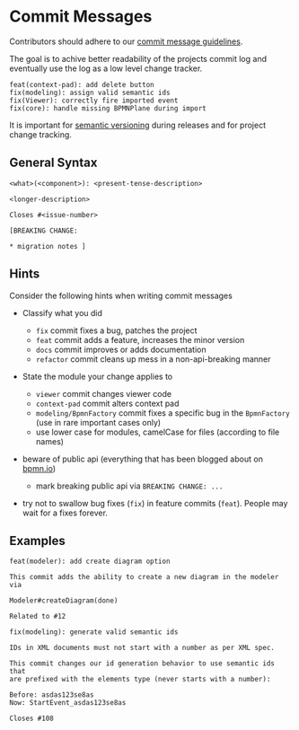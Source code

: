 # Commit Messages

Contributors should adhere to our [commit message guidelines](https://docs.google.com/document/d/1QrDFcIiPjSLDn3EL15IJygNPiHORgU1_OOAqWjiDU5Y/edit?pli=1).

The goal is to achive better readability of the projects commit log and eventually use the log as a low level change tracker.

```plain
feat(context-pad): add delete button
fix(modeling): assign valid semantic ids
fix(Viewer): correctly fire imported event
fix(core): handle missing BPMNPlane during import
```

It is important for [semantic versioning](http://semver.org/) during releases and for project change tracking.


## General Syntax

```plain
<what>(<component>): <present-tense-description>

<longer-description>

Closes #<issue-number>

[BREAKING CHANGE:

* migration notes ]
```


## Hints

Consider the following hints when writing commit messages

* Classify what you did

   * `fix` commit fixes a bug, patches the project
   * `feat` commit adds a feature, increases the minor version
   * `docs` commit improves or adds documentation
   * `refactor` commit cleans up mess in a non-api-breaking manner

* State the module your change applies to

   * `viewer` commit changes viewer code
   * `context-pad` commit alters context pad
   * `modeling/BpmnFactory` commit fixes a specific bug in the `BpmnFactory` (use in rare important cases only)
   * use lower case for modules, camelCase for files (according to file names)

* beware of public api (everything that has been blogged about on [bpmn.io](http://bpmn.io/blog))

  * mark breaking public api via `BREAKING CHANGE: ...`

* try not to swallow bug fixes (`fix`) in feature commits (`feat`). People may wait for a fixes forever.


## Examples

```plain
feat(modeler): add create diagram option

This commit adds the ability to create a new diagram in the modeler via

Modeler#createDiagram(done)

Related to #12
```


```plain
fix(modeling): generate valid semantic ids

IDs in XML documents must not start with a number as per XML spec.

This commit changes our id generation behavior to use semantic ids that
are prefixed with the elements type (never starts with a number):

Before: asdas123se8as
Now: StartEvent_asdas123se8as

Closes #108
```
